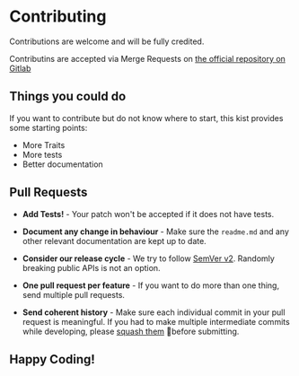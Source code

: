 # Contributing

Contributions are welcome and will be fully credited.

Contributins are accepted via Merge Requests on [the official repository on Gitlab](https://gitlab.com/ludo237/laravel-eoquent-traits)

## Things you could do

If you want to contribute but do not know where to start, this kist provides some starting points:

- More Traits
- More tests
- Better documentation

## Pull Requests

- **Add Tests!** - Your patch won't be accepted if it does not have tests.

- **Document any change in behaviour** - Make sure the `readme.md` and any other relevant documentation are kept up to date.

- **Consider our release cycle** - We try to follow [SemVer v2](http://semver.org). Randomly breaking public APIs is not an option.

- **One pull request per feature** - If you want to do more than one thing, send multiple pull requests.

- **Send coherent history** - Make sure each individual commit in your pull request is meaningful. If you had to make multiple intermediate commits while developing, please [squash them](https://www.git-scm.com/book/en/v2/Git-Tools-Rewriting-History#Changing-Multiple-Commit-Messages) before submitting.

## Happy Coding!